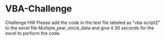 # VBA-Challenge
Challenge HW
Please add the code in the text file labeled as "vba script2" to the excel file Multiple_year_stock_data and give it 30 seconds for the excel to perform the code.
